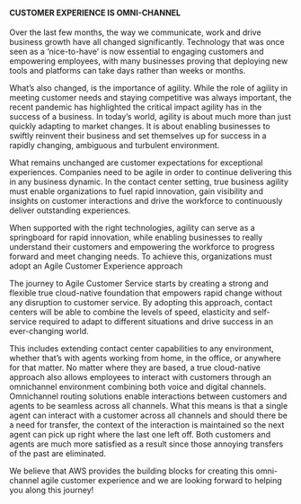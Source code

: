 #### CUSTOMER EXPERIENCE IS OMNI-CHANNEL

Over the last few months, the way we communicate, work and drive business growth have all changed significantly. Technology that was once seen as a ‘nice-to-have’ is now essential to engaging customers and empowering employees, with many businesses proving that deploying new tools and platforms can take days rather than weeks or months.

What’s also changed, is the importance of agility. While the role of agility in meeting customer needs and staying competitive was always important, the recent pandemic has highlighted the critical impact agility has in the success of a business. In today’s world, agility is about much more than just quickly adapting to market changes. It is about enabling businesses to swiftly reinvent their business and set themselves up for success in a rapidly changing, ambiguous and turbulent environment.

What remains unchanged are customer expectations for exceptional experiences. Companies need to be agile in order to continue delivering this in any business dynamic. In the contact center setting, true business agility must enable organizations to fuel rapid innovation, gain visibility and insights on customer interactions and drive the workforce to continuously deliver outstanding experiences.

When supported with the right technologies, agility can serve as a springboard for rapid innovation, while enabling businesses to really understand their customers and empowering the workforce to progress forward and meet changing needs. To achieve this, organizations must adopt an Agile Customer Experience approach

The journey to Agile Customer Service starts by creating a strong and flexible true cloud-native foundation that empowers rapid change without any disruption to customer service. By adopting this approach, contact centers will be able to combine the levels of speed, elasticity and self-service required to adapt to different situations and drive success in an ever-changing world.

This includes extending contact center capabilities to any environment, whether that’s with agents working from home, in the office, or anywhere for that matter. No matter where they are based, a true cloud-native approach also allows employees to interact with customers through an omnichannel environment combining both voice and digital channels. Omnichannel routing solutions enable interactions between customers and agents to be seamless across all channels. What this means is that a single agent can interact with a customer across all channels and should there be a need for transfer, the context of the interaction is maintained so the next agent can pick up right where the last one left off. Both customers and agents are much more satisfied as a result since those annoying transfers of the past are eliminated.

We believe that AWS provides the building blocks for creating this omni-channel agile customer experience and we are looking forward to helping you along this journey!